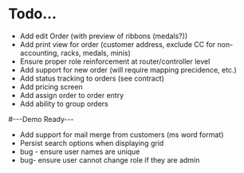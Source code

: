# Todo...
* Add edit Order (with preview of ribbons (medals?))
* Add print view for order (customer address, exclude CC for non-accounting, racks, medals, minis)
* Ensure proper role reinforcement at router/controller level
* Add support for new order (will require mapping precidence, etc.)
* Add status tracking to orders (see contract)
* Add pricing screen
* Add assign order to order entry
* Add ability to group orders


#---Demo Ready---
* Add support for mail merge from customers (ms word format)
* Persist search options when displaying grid
* bug - ensure user names are unique
* bug- ensure user cannot change role if they are admin